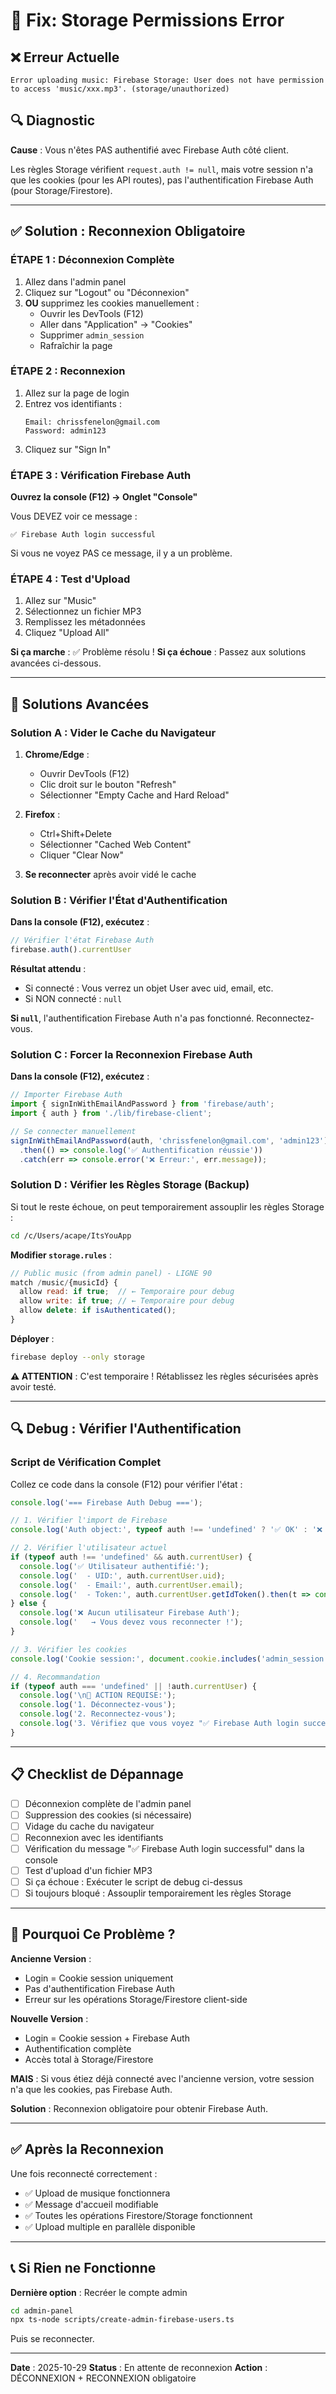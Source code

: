 # 🔧 Fix: Storage Permissions Error

## ❌ Erreur Actuelle

```
Error uploading music: Firebase Storage: User does not have permission
to access 'music/xxx.mp3'. (storage/unauthorized)
```

## 🔍 Diagnostic

**Cause** : Vous n'êtes PAS authentifié avec Firebase Auth côté client.

Les règles Storage vérifient `request.auth != null`, mais votre session n'a que les cookies (pour les API routes), pas l'authentification Firebase Auth (pour Storage/Firestore).

---

## ✅ Solution : Reconnexion Obligatoire

### **ÉTAPE 1 : Déconnexion Complète**

1. Allez dans l'admin panel
2. Cliquez sur "Logout" ou "Déconnexion"
3. **OU** supprimez les cookies manuellement :
   - Ouvrir les DevTools (F12)
   - Aller dans "Application" → "Cookies"
   - Supprimer `admin_session`
   - Rafraîchir la page

### **ÉTAPE 2 : Reconnexion**

1. Allez sur la page de login
2. Entrez vos identifiants :
   ```
   Email: chrissfenelon@gmail.com
   Password: admin123
   ```
3. Cliquez sur "Sign In"

### **ÉTAPE 3 : Vérification Firebase Auth**

**Ouvrez la console (F12) → Onglet "Console"**

Vous DEVEZ voir ce message :
```
✅ Firebase Auth login successful
```

Si vous ne voyez PAS ce message, il y a un problème.

### **ÉTAPE 4 : Test d'Upload**

1. Allez sur "Music"
2. Sélectionnez un fichier MP3
3. Remplissez les métadonnées
4. Cliquez "Upload All"

**Si ça marche** : ✅ Problème résolu !
**Si ça échoue** : Passez aux solutions avancées ci-dessous.

---

## 🔧 Solutions Avancées

### **Solution A : Vider le Cache du Navigateur**

1. **Chrome/Edge** :
   - Ouvrir DevTools (F12)
   - Clic droit sur le bouton "Refresh"
   - Sélectionner "Empty Cache and Hard Reload"

2. **Firefox** :
   - Ctrl+Shift+Delete
   - Sélectionner "Cached Web Content"
   - Cliquer "Clear Now"

3. **Se reconnecter** après avoir vidé le cache

### **Solution B : Vérifier l'État d'Authentification**

**Dans la console (F12), exécutez** :

```javascript
// Vérifier l'état Firebase Auth
firebase.auth().currentUser
```

**Résultat attendu** :
- Si connecté : Vous verrez un objet User avec uid, email, etc.
- Si NON connecté : `null`

**Si `null`**, l'authentification Firebase Auth n'a pas fonctionné. Reconnectez-vous.

### **Solution C : Forcer la Reconnexion Firebase Auth**

**Dans la console (F12), exécutez** :

```javascript
// Importer Firebase Auth
import { signInWithEmailAndPassword } from 'firebase/auth';
import { auth } from './lib/firebase-client';

// Se connecter manuellement
signInWithEmailAndPassword(auth, 'chrissfenelon@gmail.com', 'admin123')
  .then(() => console.log('✅ Authentification réussie'))
  .catch(err => console.error('❌ Erreur:', err.message));
```

### **Solution D : Vérifier les Règles Storage (Backup)**

Si tout le reste échoue, on peut temporairement assouplir les règles Storage :

```bash
cd /c/Users/acape/ItsYouApp
```

**Modifier `storage.rules`** :
```javascript
// Public music (from admin panel) - LIGNE 90
match /music/{musicId} {
  allow read: if true;  // ← Temporaire pour debug
  allow write: if true; // ← Temporaire pour debug
  allow delete: if isAuthenticated();
}
```

**Déployer** :
```bash
firebase deploy --only storage
```

**⚠️ ATTENTION** : C'est temporaire ! Rétablissez les règles sécurisées après avoir testé.

---

## 🔍 Debug : Vérifier l'Authentification

### **Script de Vérification Complet**

Collez ce code dans la console (F12) pour vérifier l'état :

```javascript
console.log('=== Firebase Auth Debug ===');

// 1. Vérifier l'import de Firebase
console.log('Auth object:', typeof auth !== 'undefined' ? '✅ OK' : '❌ Non trouvé');

// 2. Vérifier l'utilisateur actuel
if (typeof auth !== 'undefined' && auth.currentUser) {
  console.log('✅ Utilisateur authentifié:');
  console.log('  - UID:', auth.currentUser.uid);
  console.log('  - Email:', auth.currentUser.email);
  console.log('  - Token:', auth.currentUser.getIdToken().then(t => console.log('Token:', t)));
} else {
  console.log('❌ Aucun utilisateur Firebase Auth');
  console.log('   → Vous devez vous reconnecter !');
}

// 3. Vérifier les cookies
console.log('Cookie session:', document.cookie.includes('admin_session') ? '✅ OK' : '❌ Manquant');

// 4. Recommandation
if (typeof auth === 'undefined' || !auth.currentUser) {
  console.log('\n🔧 ACTION REQUISE:');
  console.log('1. Déconnectez-vous');
  console.log('2. Reconnectez-vous');
  console.log('3. Vérifiez que vous voyez "✅ Firebase Auth login successful"');
}
```

---

## 📋 Checklist de Dépannage

- [ ] Déconnexion complète de l'admin panel
- [ ] Suppression des cookies (si nécessaire)
- [ ] Vidage du cache du navigateur
- [ ] Reconnexion avec les identifiants
- [ ] Vérification du message "✅ Firebase Auth login successful" dans la console
- [ ] Test d'upload d'un fichier MP3
- [ ] Si ça échoue : Exécuter le script de debug ci-dessus
- [ ] Si toujours bloqué : Assouplir temporairement les règles Storage

---

## 🎯 Pourquoi Ce Problème ?

**Ancienne Version** :
- Login = Cookie session uniquement
- Pas d'authentification Firebase Auth
- Erreur sur les opérations Storage/Firestore client-side

**Nouvelle Version** :
- Login = Cookie session + Firebase Auth
- Authentification complète
- Accès total à Storage/Firestore

**MAIS** : Si vous étiez déjà connecté avec l'ancienne version, votre session n'a que les cookies, pas Firebase Auth.

**Solution** : Reconnexion obligatoire pour obtenir Firebase Auth.

---

## ✅ Après la Reconnexion

Une fois reconnecté correctement :

- ✅ Upload de musique fonctionnera
- ✅ Message d'accueil modifiable
- ✅ Toutes les opérations Firestore/Storage fonctionnent
- ✅ Upload multiple en parallèle disponible

---

## 📞 Si Rien ne Fonctionne

**Dernière option** : Recréer le compte admin

```bash
cd admin-panel
npx ts-node scripts/create-admin-firebase-users.ts
```

Puis se reconnecter.

---

**Date** : 2025-10-29
**Status** : En attente de reconnexion
**Action** : DÉCONNEXION + RECONNEXION obligatoire
